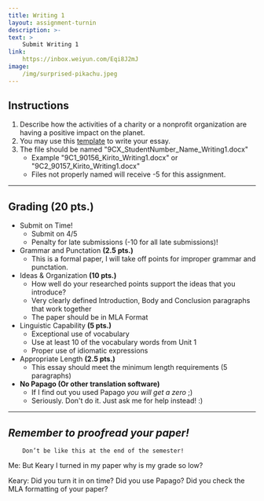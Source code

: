 ```yaml
---
title: Writing 1
layout: assignment-turnin
description: >-
text: >
    Submit Writing 1
link: 
    https://inbox.weiyun.com/Eqi8J2mJ
image: 
    /img/surprised-pikachu.jpeg
---
```

## Instructions
1. Describe how the activities of a charity or a nonprofit organization are having a positive impact on the planet.
2. You may use this [template](/docs/MLA_Essay_Template.docx) to write your essay.
3. The file should be named "9CX_StudentNumber_Name_Writing1.docx"
    - Example "9C1_90156_Kirito_Writing1.docx" or "9C2_90157_Kirito_Writing1.docx"
    - Files not properly named will receive -5 for this assignment.
---
## Grading (20 pts.)
- Submit on Time!
    - Submit on 4/5
    - Penalty for late submissions (-10  for all late submissions)!
- Grammar and Punctation **(2.5 pts.)**
    - This is a formal paper, I will take off points for improper grammar and punctation.
- Ideas & Organization **(10 pts.)**
    - How well do your researched points support the ideas that you introduce? 
    - Very clearly defined Introduction, Body and Conclusion paragraphs that work together
    - The paper should be in MLA Format 
- Linguistic Capability **(5 pts.)**
    - Exceptional use of vocabulary
    - Use at least 10 of the vocabulary words from Unit 1
    - Proper use of idiomatic expressions
- Appropriate Length **(2.5 pts.)**
    - This essay should meet the minimum length requirements (5 paragraphs)
- **No Papago (Or other translation software)** 
    - If I find out you used Papago *you will get a zero* ;)
    - Seriously. Don't do it. Just ask me for help instead! :)
---

## ***Remember to proofread your paper!***

        Don’t be like this at the end of the semester!

Me: But Keary I turned in my paper why is my grade so low?

Keary: Did you turn it in on time? Did you use Papago? Did you check the MLA formatting of your paper?